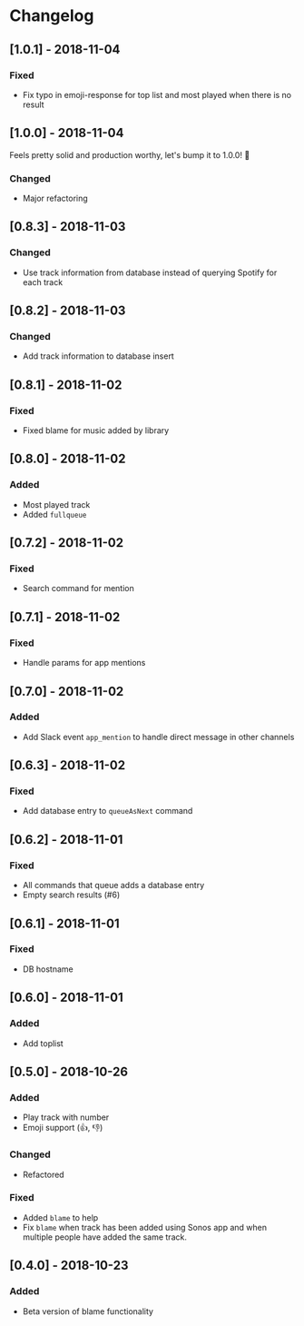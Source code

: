# Changelog

## [1.0.1] - 2018-11-04

### Fixed

- Fix typo in emoji-response for top list and most played when there is no result

## [1.0.0] - 2018-11-04

Feels pretty solid and production worthy, let's bump it to 1.0.0! :tada:

### Changed

- Major refactoring

## [0.8.3] - 2018-11-03

### Changed

- Use track information from database instead of querying Spotify for each track

## [0.8.2] - 2018-11-03

### Changed

- Add track information to database insert

## [0.8.1] - 2018-11-02

### Fixed

- Fixed blame for music added by library

## [0.8.0] - 2018-11-02

### Added

- Most played track
- Added `fullqueue`

## [0.7.2] - 2018-11-02

### Fixed

- Search command for mention

## [0.7.1] - 2018-11-02

### Fixed

- Handle params for app mentions

## [0.7.0] - 2018-11-02

### Added

- Add Slack event `app_mention` to handle direct message in other channels

## [0.6.3] - 2018-11-02

### Fixed

- Add database entry to `queueAsNext` command

## [0.6.2] - 2018-11-01

### Fixed

- All commands that queue adds a database entry
- Empty search results (#6)

## [0.6.1] - 2018-11-01

### Fixed

- DB hostname

## [0.6.0] - 2018-11-01

### Added

- Add toplist

## [0.5.0] - 2018-10-26

### Added

- Play track with number
- Emoji support (:+1:, :-1:)

### Changed

- Refactored

### Fixed

- Added `blame` to help
- Fix `blame` when track has been added using Sonos app and when multiple people have added the same track.

## [0.4.0] - 2018-10-23

### Added

- Beta version of blame functionality
